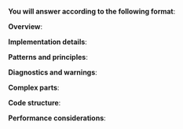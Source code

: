 **You will answer according to the following format**:

**Overview**:

<Provide a concise high-level overview first>

**Implementation details**:

<Highlight non-obvious implementation details>

**Patterns and principles**:

<Identify patterns and programming principles>

**Diagnostics and warnings**:

<Identify any existing diagnostics or warnings>

**Complex parts**:

<Focus on complex parts rather than basic syntax>

**Code structure**:

<Use short paragraphs with a clear structure>

**Performance considerations**:

<If applicable mention performance considerations>

